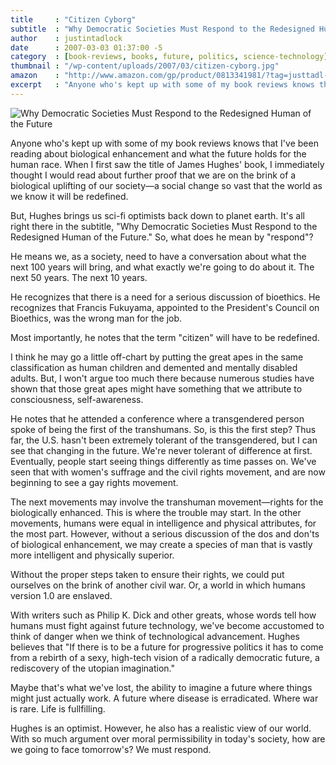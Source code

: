 ```yaml
---
title     : "Citizen Cyborg"
subtitle  : "Why Democratic Societies Must Respond to the Redesigned Human of the Future"
author    : justintadlock
date      : 2007-03-03 01:37:00 -5
category  : [book-reviews, books, future, politics, science-technology]
thumbnail : "/wp-content/uploads/2007/03/citizen-cyborg.jpg"
amazon    : "http://www.amazon.com/gp/product/0813341981/?tag=justtadl-20"
excerpt   : "Anyone who's kept up with some of my book reviews knows that I've been reading about biological enhancement and what the future holds for the human race.  When I first saw the title of James Hughes' book, I immediately thought I would read about further proof that we are on the brink of a biological uplifting of our society&mdash;a social change so vast that the world as we know it will be redefined."
---
```


<img src="http://justintadlock.com/wp-content/uploads/2007/03/citizen-cyborg.jpg" title="Citizen Cyborg: Why Democratic Societies Must Respond to the Redesigned Human of the Future" alt="Why Democratic Societies Must Respond to the Redesigned Human of the Future" class="alignleft" />

Anyone who's kept up with some of my book reviews knows that I've been reading about biological enhancement and what the future holds for the human race.  When I first saw the title of James Hughes' book, I immediately thought I would read about further proof that we are on the brink of a biological uplifting of our society&mdash;a social change so vast that the world as we know it will be redefined.

But, Hughes brings us sci-fi optimists back down to planet earth.  It's all right there in the subtitle, "Why Democratic Societies Must Respond to the Redesigned Human of the Future."  So, what does he mean by "respond"?

He means we, as a society, need to have a conversation about what the next 100 years will bring, and what exactly we're going to do about it.  The next 50 years.  The next 10 years.

He recognizes that there is a need for a serious discussion of bioethics.  He recognizes that Francis Fukuyama, appointed to the President's Council on Bioethics, was the wrong man for the job.

Most importantly, he notes that the term "citizen" will have to be redefined.

I think he may go a little off-chart by putting the great apes in the same classification as human children and demented and mentally disabled adults.  But, I won't argue too much there because numerous studies have shown that those great apes might have something that we attribute to consciousness, self-awareness.

He notes that he attended a conference where a transgendered person spoke of being the first of the transhumans.  So, is this the first step?  Thus far, the U.S. hasn't been extremely tolerant of the transgendered, but I can see that changing in the future.  We're never tolerant of difference at first.  Eventually, people start seeing things differently as time passes on.  We've seen that with women's suffrage and the civil rights movement, and are now beginning to see a gay rights movement.

The next movements may involve the transhuman movement&mdash;rights for the biologically enhanced.  This is where the trouble may start.  In the other movements, humans were equal in intelligence and physical attributes, for the most part.  However, without a serious discussion of the dos and don'ts of biological enhancement, we may create a species of man that is vastly more intelligent and physically superior.

Without the proper steps taken to ensure their rights, we could put ourselves on the brink of another civil war.  Or, a world in which humans version 1.0 are enslaved.

With writers such as Philip K. Dick and other greats, whose words tell how humans must fight against future technology, we've become accustomed to think of danger when we think of technological advancement.  Hughes believes that "If there is to be a future for progressive politics it has to come from a rebirth of a sexy, high-tech vision of a radically democratic future, a rediscovery of the utopian imagination."

Maybe that's what we've lost, the ability to imagine a future where things might just actually work.  A future where disease is erradicated.  Where war is rare.  Life is fullfilling.

Hughes is an optimist.  However, he also has a realistic view of our world.  With so much argument over moral permissibility in today's society, how are we going to face tomorrow's?  We must respond.
